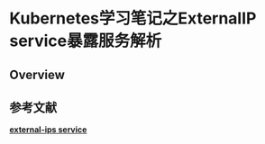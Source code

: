 



# Kubernetes学习笔记之ExternalIP service暴露服务解析

## Overview















## 参考文献

**[external-ips service](https://kubernetes.io/docs/concepts/services-networking/service/#external-ips)**



